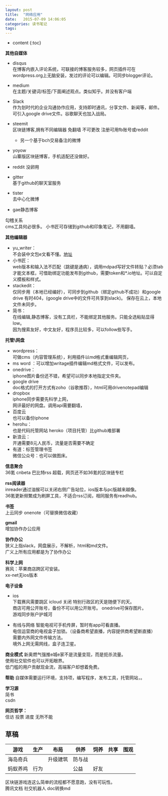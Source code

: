 ```yaml
---
layout: post
title:  "网络应用"
date:   2015-07-09 14:06:05
categories: 读书笔记
tags:
---
```



* content
{:toc}

**其他自媒体**  
- disqus  
在博客内嵌入评论系统，可联接的博客服务较多，网页插件可在wordpress.org上无脑安装，发过的评论可以编辑。可同步blogger评论。  





- medium   
在主题/关键词/标签/下面阐述观点。类似知乎。并没有客户端
- Slack  
作为划时代的企业沟通协作应用，支持即时通讯，分享文件、新闻等，邮件。可引入google drive文件。谷歌聊天也加入战局。  
- steemit  
区块链博客,拥有不同编辑器 免翻墙 不可更改  注册可用fb账号或reddit  
  - 另一个基于bch交易备注的微博  
- yoyow  
山寨版区块链博客，手机适配还没做好。
- reddit
没卵用
- gitter  
基于github的聊天室服务  
- tister  
去中心化微博   
- gae静态博客  

勾稽关系   
cms工具何必很多。
小书匠可存储到github和印象笔记，不用翻墙。  

**其他编辑器**    
- yu_writer：  
不会装中文包e文看不懂。[地址](https://ivarptr.github.io/yu-writer.site/index.html)   
- 小书匠：  
web版本和输入法不匹配（跳键是通病），调用mdpad写好文件转贴？必须tab才能文本框，可借助绑定功能发布到github，需要token和*.io地址。可以自定义模板和样式。  
- stackedit：  
仅同步用（本地已经编好），可同步到github（绑定github不成功）和google drive 有时404，(google drive中的文件可共享到slack)。  保存在云上，本地文件未同步。  
- 简书：  
在线编辑,静态博客，没有工具栏，不能绑定其他服务。只能全选粘贴显得low。  
因为搜索友好，中文友好，程序员比较多，可以follow些写手。  

**托管\网盘**   
- wordpress：  
可做cms（内容管理系统），利用插件以md格式重编辑网页，  
- ms word ：可以增加writage插件编辑md格式文件，可以发布。   
- onedrive：  
iphone图片备份还不错，希望可以同步本地指定文件夹。  
- google drive     
doc格式的打开方式有zoho（谷歌推荐），html可用drivenotepad编辑  
- dropbox   
iphone同步需要先科学上网，  
网评最好的网盘。调用api需要翻墙，  
- 百度云  
也可以备份iphone  
- herohu：  
也是代码托管网站  heroko（项目托管）比github难部署  
- 新浪云：   
开通需要8元人民币，流量是否需要不确定  
- 有道：标签管理书签  
微信公众号：也可以做图床。  

**信息聚合**  
36氪 cnbeta  巴比特rss 超载，网页还不如36氪的区块链专栏  

**rss阅读器**  
inreader通过油猴可以关闭右侧广告站位，ios版本与pc版越来越像。  
36氪更新频繁成为刷屏工具，不适合rss订阅，相同服务有readhub。

**书签**   
上云同步  onenote（可替换微信收藏）  

 **gmail**  
增加协作办公应用  

**协作办公**   
狭义上指slack，网盘展示，不解析，html和md文件。  
广义上所有应用都是为了协作办公     

**科学上网**   
赛风：苹果商店跨区可安装。  
xx-net无ios版本  

**电子设备**

-  ios  
下载赛风需要跳区  icloud 关闭   特别行政区的天是随便下的天。  
 商店可用公开账号，备份不可以用公开账号。 onedrive可保存图片。  
 游戏同步账户护城河   

- 有线与网络
智能电视可手机传屏，暂时有app可看直播。  
电信运营商的电视盒子加锁。（设备商希望直播，内容提供商希望断直播）  
需要内外网文件传输方法。  
境外上网无需网线，盒子连卫星。  

**商业模式**
新奥燃气强推e城e家不是流量变现，而是扼杀流量。    
使用社交软件也可以开拓眼界。  
低门槛的用户贡献现金流，高端客户却想着免费。  

**帮助**
自媒体需要运行环境，支持项，编写程序，发布工具，托管网站，。  

**学习源**  
简书  
csdn  

**网页哲学：**  
信访 投票 进度 无所不能  

## 草稿

游戏|生产|布局|供养|饲养|共享|围观
---|---|---|---|---|---|---|  
海岛奇兵| |升级建筑|防与战
蚂蚁养鸡|行为||公益|好友

区块链游戏连这么简单的流程都不愿意跑，没有可玩性。  
 腾讯文档 社交机器人
 doc转换md
